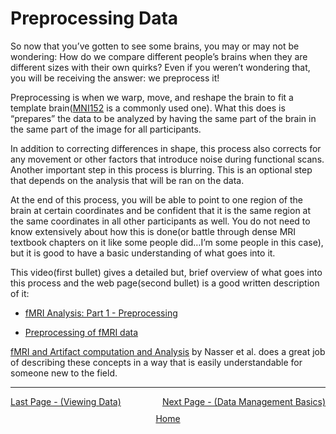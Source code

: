 # Preprocessing Data
So now that you’ve gotten to see some brains, you may or may not be wondering: How do we compare different people’s brains when they are different sizes with their own quirks? Even if you weren’t wondering that, you will be receiving the answer: we preprocess it!

Preprocessing is when we warp, move, and reshape the brain to fit a template brain([MNI152](https://www.lead-dbs.org/about-the-mni-spaces/) is a commonly used one). What this does is “prepares” the data to be analyzed by having the same part of the brain in the same part of the image for all participants. 

In addition to correcting differences in shape, this process also corrects for any movement or other factors that introduce noise during functional scans. Another important step in this process is blurring. This is an optional step that depends on the analysis that will be ran on the data. 

At the end of this process, you will be able to point to one region of the brain at certain coordinates and be confident that it is the same region at the same coordinates in all other participants as well. You do not need to know extensively about how this is done(or battle through dense MRI textbook chapters on it like some people did…I’m some people in this case), but it is good to have a basic understanding of what goes into it. 

This video(first bullet) gives a detailed but, brief overview of what goes into this process and the web page(second bullet) is a good written description of it:

- [fMRI Analysis: Part 1 - Preprocessing](https://www.youtube.com/watch?v=xLWES956JJE)

- [Preprocessing of fMRI data](https://mafil.ceitec.cz/en/preprocessing-of-fmri-data/)

[fMRI and Artifact computation and Analysis](https://iopscience.iop.org/article/10.1088/1742-6596/1818/1/012083/pdf) by Nasser et al. does a great job of describing these concepts in a way that is easily understandable for someone new to the field. 

 ------------------------------------------------------------------------------------------------
 <div style="display: flex; justify-content: space-between;">
  <a href="viewing_data.md">Last Page - (Viewing Data)</a>
  <a href="data_management.md">Next Page - (Data Management Basics) </a>
</div>

<div style="text-align: center; margin-top: 10px;">
  <a href="home.md">Home</a>
</div>

